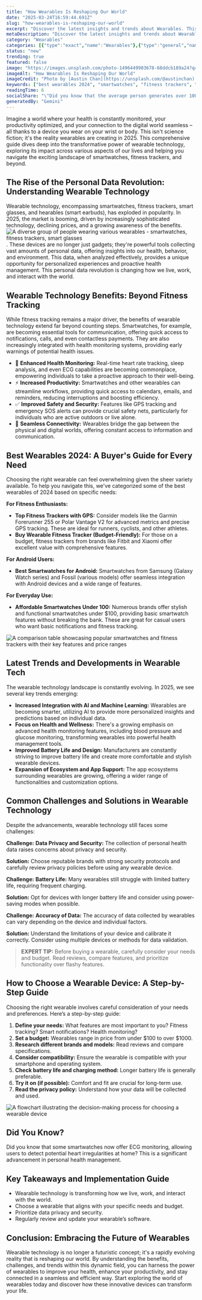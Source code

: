 ```yaml
---
title: "How Wearables Is Reshaping Our World"
date: "2025-03-24T16:59:44.691Z"
slug: "how-wearables-is-reshaping-our-world"
excerpt: "Discover the latest insights and trends about Wearables. This comprehensive guide covers everything you need to know about Wearables in 2025."
metaDescription: "Discover the latest insights and trends about Wearables. This comprehensive guide covers everything you need to know about Wearables in 2025."
category: "Wearables"
categories: [{"type":"exact","name":"Wearables"},{"type":"general","name":"Consumer Electronics"},{"type":"medium","name":"Human-Computer Interaction"},{"type":"specific","name":"Sensor Technology"},{"type":"niche","name":"Biometric Data Analysis"}]
status: "new"
trending: true
featured: false
image: "https://images.unsplash.com/photo-1496449903678-68ddcb189a24?q=85&w=1200&fit=max&fm=webp&auto=compress"
imageAlt: "How Wearables Is Reshaping Our World"
imageCredit: "Photo by [Austin Chan](https://unsplash.com/@austinchan) on Unsplash"
keywords: ["best wearables 2024", "smartwatches", "fitness trackers", "wearable technology benefits", "buy wearable fitness tracker", "best smartwatches for android", "wearable tech reviews", "top fitness trackers with gps", "how to choose a wearable device", "affordable smartwatches under 100"]
readingTime: 6
socialShare: "\"Did you know that the average person generates over 100GB of wearable data per year?  The personal data revolution is here, and it’s changing how we understand ourselves.\""
generatedBy: "Gemini"
---
```




Imagine a world where your health is constantly monitored, your productivity optimized, and your connection to the digital world seamless – all thanks to a device you wear on your wrist or body.  This isn't science fiction; it's the reality wearables are creating in 2025.  This comprehensive guide dives deep into the transformative power of wearable technology, exploring its impact across various aspects of our lives and helping you navigate the exciting landscape of smartwatches, fitness trackers, and beyond.

## The Rise of the Personal Data Revolution: Understanding Wearable Technology

Wearable technology, encompassing smartwatches, fitness trackers, smart glasses, and hearables (smart earbuds), has exploded in popularity.  In 2025, the market is booming, driven by increasingly sophisticated technology, declining prices, and a growing awareness of the benefits.  ![A diverse group of people wearing various wearables - smartwatches, fitness trackers, smart glasses](https://images.unsplash.com/photo-1451187580459-43490279c0fa?q=85&w=1200&fit=max&fm=webp&auto=compress).  These devices are no longer just gadgets; they're powerful tools collecting vast amounts of personal data, offering insights into our health, behavior, and environment. This data, when analyzed effectively, provides a unique opportunity for personalized experiences and proactive health management.  This personal data revolution is changing how we live, work, and interact with the world.

##  Wearable Technology Benefits: Beyond Fitness Tracking

While fitness tracking remains a major driver, the benefits of wearable technology extend far beyond counting steps.  Smartwatches, for example, are becoming essential tools for communication, offering quick access to notifications, calls, and even contactless payments.  They are also increasingly integrated with health monitoring systems, providing early warnings of potential health issues.

* 🔑 **Enhanced Health Monitoring:**  Real-time heart rate tracking, sleep analysis, and even ECG capabilities are becoming commonplace, empowering individuals to take a proactive approach to their well-being.
* ⚡ **Increased Productivity:**  Smartwatches and other wearables can streamline workflows, providing quick access to calendars, emails, and reminders, reducing interruptions and boosting efficiency.
* ✅ **Improved Safety and Security:**  Features like GPS tracking and emergency SOS alerts can provide crucial safety nets, particularly for individuals who are active outdoors or live alone.
* 📱 **Seamless Connectivity:** Wearables bridge the gap between the physical and digital worlds, offering constant access to information and communication.

## Best Wearables 2024: A Buyer's Guide for Every Need

Choosing the right wearable can feel overwhelming given the sheer variety available.  To help you navigate this, we've categorized some of the best wearables of 2024 based on specific needs:

**For Fitness Enthusiasts:**

* **Top Fitness Trackers with GPS:**  Consider models like the Garmin Forerunner 255 or Polar Vantage V2 for advanced metrics and precise GPS tracking.  These are ideal for runners, cyclists, and other athletes.
* **Buy Wearable Fitness Tracker (Budget-Friendly):**  For those on a budget, fitness trackers from brands like Fitbit and Xiaomi offer excellent value with comprehensive features.

**For Android Users:**

* **Best Smartwatches for Android:**  Smartwatches from Samsung (Galaxy Watch series) and Fossil (various models) offer seamless integration with Android devices and a wide range of features.

**For Everyday Use:**

* **Affordable Smartwatches Under 100:**  Numerous brands offer stylish and functional smartwatches under $100, providing basic smartwatch features without breaking the bank.  These are great for casual users who want basic notifications and fitness tracking.

![A comparison table showcasing popular smartwatches and fitness trackers with their key features and price ranges](https://images.unsplash.com/photo-1484417894907-623942c8ee29?q=85&w=1200&fit=max&fm=webp&auto=compress)

##  Latest Trends and Developments in Wearable Tech

The wearable technology landscape is constantly evolving.  In 2025, we see several key trends emerging:

* **Increased Integration with AI and Machine Learning:** Wearables are becoming smarter, utilizing AI to provide more personalized insights and predictions based on individual data.
* **Focus on Health and Wellness:**  There's a growing emphasis on advanced health monitoring features, including blood pressure and glucose monitoring, transforming wearables into powerful health management tools.
* **Improved Battery Life and Design:**  Manufacturers are constantly striving to improve battery life and create more comfortable and stylish wearable devices.
* **Expansion of Ecosystem and App Support:**  The app ecosystems surrounding wearables are growing, offering a wider range of functionalities and customization options.

##  Common Challenges and Solutions in Wearable Technology

Despite the advancements, wearable technology still faces some challenges:

**Challenge:**  **Data Privacy and Security:** The collection of personal health data raises concerns about privacy and security.

**Solution:**  Choose reputable brands with strong security protocols and carefully review privacy policies before using any wearable device.

**Challenge:**  **Battery Life:**  Many wearables still struggle with limited battery life, requiring frequent charging.

**Solution:**  Opt for devices with longer battery life and consider using power-saving modes when possible.

**Challenge:**  **Accuracy of Data:**  The accuracy of data collected by wearables can vary depending on the device and individual factors.

**Solution:**  Understand the limitations of your device and calibrate it correctly.  Consider using multiple devices or methods for data validation.

> **EXPERT TIP:** Before buying a wearable, carefully consider your needs and budget.  Read reviews, compare features, and prioritize functionality over flashy features.

## How to Choose a Wearable Device: A Step-by-Step Guide

Choosing the right wearable involves careful consideration of your needs and preferences. Here’s a step-by-step guide:

1. **Define your needs:** What features are most important to you?  Fitness tracking?  Smart notifications?  Health monitoring?
2. **Set a budget:** Wearables range in price from under $100 to over $1000.
3. **Research different brands and models:**  Read reviews and compare specifications.
4. **Consider compatibility:**  Ensure the wearable is compatible with your smartphone and operating system.
5. **Check battery life and charging method:**  Longer battery life is generally preferable.
6. **Try it on (if possible):**  Comfort and fit are crucial for long-term use.
7. **Read the privacy policy:**  Understand how your data will be collected and used.

![A flowchart illustrating the decision-making process for choosing a wearable device](https://images.unsplash.com/photo-1517976487492-5750f3195933?q=85&w=1200&fit=max&fm=webp&auto=compress)

## Did You Know?

Did you know that some smartwatches now offer ECG monitoring, allowing users to detect potential heart irregularities at home? This is a significant advancement in personal health management.

## Key Takeaways and Implementation Guide

* Wearable technology is transforming how we live, work, and interact with the world.
* Choose a wearable that aligns with your specific needs and budget.
* Prioritize data privacy and security.
* Regularly review and update your wearable’s software.

## Conclusion: Embracing the Future of Wearables

Wearable technology is no longer a futuristic concept; it's a rapidly evolving reality that is reshaping our world. By understanding the benefits, challenges, and trends within this dynamic field, you can harness the power of wearables to improve your health, enhance your productivity, and stay connected in a seamless and efficient way.  Start exploring the world of wearables today and discover how these innovative devices can transform your life.

